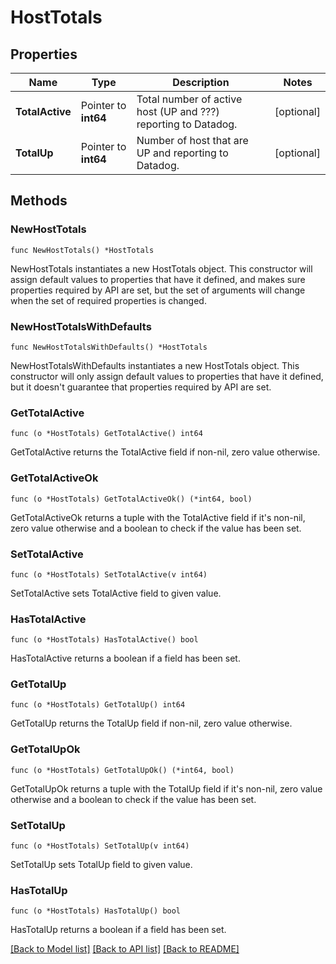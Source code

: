 # HostTotals

## Properties

| Name            | Type                 | Description                                                    | Notes      |
| --------------- | -------------------- | -------------------------------------------------------------- | ---------- |
| **TotalActive** | Pointer to **int64** | Total number of active host (UP and ???) reporting to Datadog. | [optional] |
| **TotalUp**     | Pointer to **int64** | Number of host that are UP and reporting to Datadog.           | [optional] |

## Methods

### NewHostTotals

`func NewHostTotals() *HostTotals`

NewHostTotals instantiates a new HostTotals object.
This constructor will assign default values to properties that have it defined,
and makes sure properties required by API are set, but the set of arguments
will change when the set of required properties is changed.

### NewHostTotalsWithDefaults

`func NewHostTotalsWithDefaults() *HostTotals`

NewHostTotalsWithDefaults instantiates a new HostTotals object.
This constructor will only assign default values to properties that have it defined,
but it doesn't guarantee that properties required by API are set.

### GetTotalActive

`func (o *HostTotals) GetTotalActive() int64`

GetTotalActive returns the TotalActive field if non-nil, zero value otherwise.

### GetTotalActiveOk

`func (o *HostTotals) GetTotalActiveOk() (*int64, bool)`

GetTotalActiveOk returns a tuple with the TotalActive field if it's non-nil, zero value otherwise
and a boolean to check if the value has been set.

### SetTotalActive

`func (o *HostTotals) SetTotalActive(v int64)`

SetTotalActive sets TotalActive field to given value.

### HasTotalActive

`func (o *HostTotals) HasTotalActive() bool`

HasTotalActive returns a boolean if a field has been set.

### GetTotalUp

`func (o *HostTotals) GetTotalUp() int64`

GetTotalUp returns the TotalUp field if non-nil, zero value otherwise.

### GetTotalUpOk

`func (o *HostTotals) GetTotalUpOk() (*int64, bool)`

GetTotalUpOk returns a tuple with the TotalUp field if it's non-nil, zero value otherwise
and a boolean to check if the value has been set.

### SetTotalUp

`func (o *HostTotals) SetTotalUp(v int64)`

SetTotalUp sets TotalUp field to given value.

### HasTotalUp

`func (o *HostTotals) HasTotalUp() bool`

HasTotalUp returns a boolean if a field has been set.

[[Back to Model list]](../README.md#documentation-for-models) [[Back to API list]](../README.md#documentation-for-api-endpoints) [[Back to README]](../README.md)
